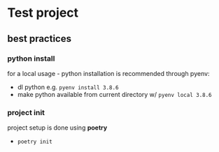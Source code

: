 # Test project

## best practices

### python install
for a local usage - python installation is recommended through pyenv:
- dl python e.g. `pyenv install 3.8.6`
- make python available from current directory w/ `pyenv local 3.8.6`

### project init
project setup is done using **poetry**
- `poetry init`